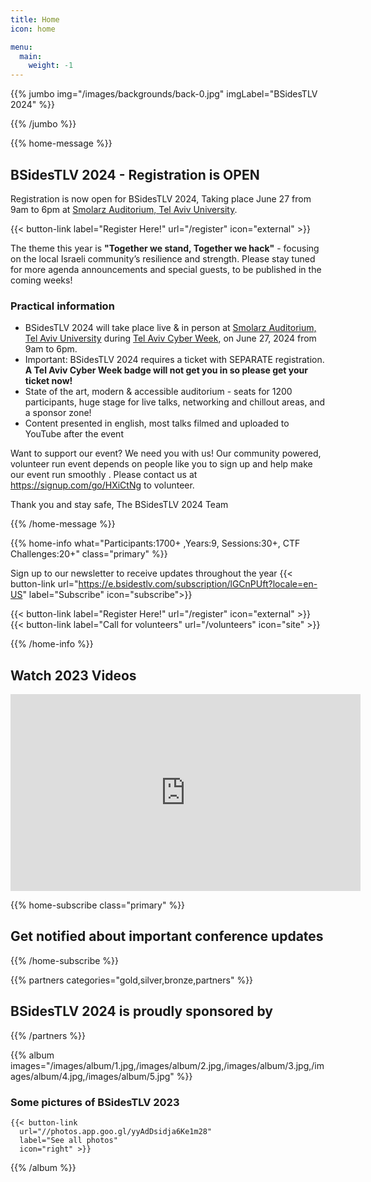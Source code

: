 ```yaml
---
title: Home
icon: home

menu:
  main:
    weight: -1
---
```


{{% jumbo img="/images/backgrounds/back-0.jpg" imgLabel="BSidesTLV 2024" %}}

{{% /jumbo %}}

{{% home-message %}}

## BSidesTLV 2024 - Registration is OPEN

Registration is now open for BSidesTLV 2024, Taking place June 27 from 9am to 6pm at [Smolarz Auditorium, Tel Aviv University](https://english.tau.ac.il/campus/smolarz_auditorium).

{{< button-link label="Register Here!" url="/register" icon="external" >}}

The theme this year is **"Together we stand, Together we hack"** - focusing on the local Israeli  community’s resilience and strength.   Please stay tuned for more agenda announcements and special guests,  to be published in the coming weeks!

### Practical information

* BSidesTLV 2024 will take place live & in person at [Smolarz Auditorium, Tel Aviv University](https://english.tau.ac.il/campus/smolarz_auditorium) during [Tel Aviv Cyber Week](https://cyberweek.tau.ac.il/), on June 27, 2024 from 9am to 6pm.  
* Important: BSidesTLV 2024 requires a ticket with SEPARATE registration.
**A Tel Aviv Cyber Week badge will not get you in so please get your ticket now!**
* State of the art, modern & accessible auditorium - seats for 1200 participants,
huge stage for live talks, networking and chillout areas, and a sponsor zone!
* Content presented in english, most talks filmed and uploaded to YouTube after the event

Want to support our event? We need you with us! Our community powered, volunteer run event depends on people like you to sign up and help make our event run smoothly .
Please contact us at <https://signup.com/go/HXiCtNg> to volunteer.

Thank you and stay safe,  The BSidesTLV 2024 Team

{{% /home-message %}}

{{% home-info what="Participants:1700+ ,Years:9, Sessions:30+, CTF Challenges:20+" class="primary" %}}

<!-- Watching the event virtually? [Join our Slack!](https://slack.bsidestlv.com) -->

Sign up to our newsletter to receive updates throughout the year
{{< button-link url="<https://e.bsidestlv.com/subscription/lGCnPUft?locale=en-US>" label="Subscribe" icon="subscribe">}}

{{< button-link label="Register Here!" url="/register" icon="external" >}}
{{< button-link label="Call for volunteers" url="/volunteers" icon="site" >}}

{{% /home-info %}}

<!-- {{< youtube-section link="xS6WPGG_tTc" title="Watch 2023 Videos" class="" >}} -->

## Watch 2023 Videos

<iframe width="560" height="315" src="https://www.youtube.com/embed/videoseries?si=PFtAd1Aqtc-1F0WO&amp;list=PLkNlAwTF5yEuFqzHOirH6xxYsnqBNlNfY" title="YouTube video player" frameborder="0" allow="accelerometer; autoplay; clipboard-write; encrypted-media; gyroscope; picture-in-picture; web-share" referrerpolicy="strict-origin-when-cross-origin" allowfullscreen></iframe>

{{% home-subscribe  class="primary" %}}

## Get notified about important conference updates

{{% /home-subscribe %}}

{{% partners categories="gold,silver,bronze,partners" %}}

## BSidesTLV 2024 is proudly sponsored by

{{% /partners %}}

{{% album images="/images/album/1.jpg,/images/album/2.jpg,/images/album/3.jpg,/images/album/4.jpg,/images/album/5.jpg" %}}

### Some pictures of **BSidesTLV 2023**

    {{< button-link
      url="//photos.app.goo.gl/yyAdDsidja6Ke1m28"
      label="See all photos"
      icon="right" >}}

{{% /album  %}}
